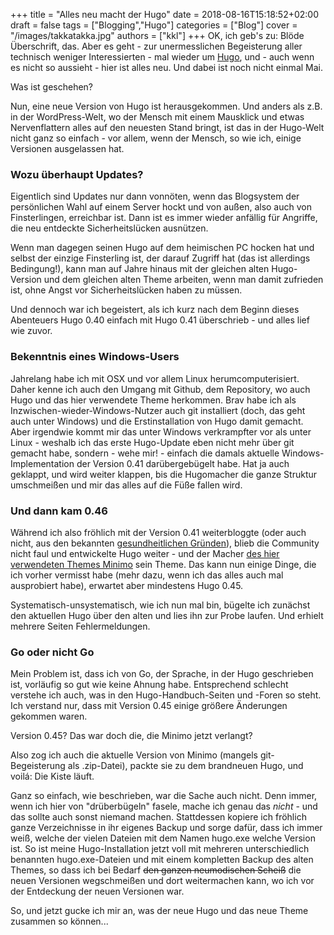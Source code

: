 +++
title = "Alles neu macht der Hugo"
date = 2018-08-16T15:18:52+02:00
draft = false
tags = ["Blogging","Hugo"]
categories = ["Blog"]
cover = "/images/takkatakka.jpg"
authors = ["kkl"]
+++
OK, ich geb's zu: Blöde Überschrift, das. Aber es geht - zur unermesslichen Begeisterung aller technisch weniger Interessierten - mal wieder um [Hugo](../hugo/), und - auch wenn es nicht so aussieht - hier ist alles neu. Und dabei ist noch nicht einmal Mai.

Was ist geschehen?

Nun, eine neue Version von Hugo ist herausgekommen. Und anders als z.B. in der WordPress-Welt, wo der Mensch mit einem Mausklick und etwas Nervenflattern alles auf den neuesten Stand bringt, ist das in der Hugo-Welt nicht ganz so einfach - vor allem, wenn der Mensch, so wie ich, einige Versionen ausgelassen hat.

### Wozu überhaupt Updates?
Eigentlich sind Updates nur dann vonnöten, wenn das Blogsystem der persönlichen Wahl auf einem Server hockt und von außen, also auch von Finsterlingen, erreichbar ist. Dann ist es immer wieder anfällig für Angriffe, die neu entdeckte Sicherheitslücken ausnützen.

Wenn man dagegen seinen Hugo auf dem heimischen PC hocken hat und selbst der einzige Finsterling ist, der darauf Zugriff hat (das ist allerdings Bedingung!), kann man auf Jahre hinaus mit der gleichen alten Hugo-Version und dem gleichen alten Theme arbeiten, wenn man damit zufrieden ist, ohne Angst vor Sicherheitslücken haben zu müssen.

Und dennoch war ich begeistert, als ich kurz nach dem Beginn dieses Abenteuers Hugo 0.40 einfach mit Hugo 0.41 überschrieb - und alles lief wie zuvor.

### Bekenntnis eines Windows-Users
Jahrelang habe ich mit OSX und vor allem Linux herumcomputerisiert. Daher kenne ich auch den Umgang mit Github, dem Repository, wo auch Hugo und das hier verwendete Theme herkommen. Brav habe ich als Inzwischen-wieder-Windows-Nutzer auch git installiert (doch, das geht auch unter Windows) und die Erstinstallation von Hugo damit gemacht. Aber irgendwie kommt mir das unter Windows verkrampfter vor als unter Linux - weshalb ich das erste Hugo-Update eben nicht mehr über git gemacht habe, sondern - wehe mir! - einfach die damals aktuelle Windows-Implementation der Version 0.41 darübergebügelt habe. Hat ja auch geklappt, und wird weiter klappen, bis die Hugomacher die ganze Struktur umschmeißen und mir das alles auf die Füße fallen wird.

### Und dann kam 0.46
Während ich also fröhlich mit der Version 0.41 weiterbloggte (oder auch nicht, aus den bekannten [gesundheitlichen Gründen](../entschuldigungszettel)), blieb die Community nicht faul und entwickelte Hugo weiter - und der Macher [des hier verwendeten Themes Minimo](https://themes.gohugo.io/minimo/) sein Theme. Das kann nun einige Dinge, die ich vorher vermisst habe (mehr dazu, wenn ich das alles auch mal ausprobiert habe), erwartet aber mindestens Hugo 0.45.

Systematisch-unsystematisch, wie ich nun mal bin, bügelte ich zunächst den aktuellen Hugo über den alten und lies ihn zur Probe laufen. Und erhielt mehrere Seiten Fehlermeldungen.

### Go oder nicht Go
Mein Problem ist, dass ich von Go, der Sprache, in der Hugo geschrieben ist, vorläufig so gut wie keine Ahnung habe. Entsprechend schlecht verstehe ich auch, was in den Hugo-Handbuch-Seiten und -Foren so steht. Ich verstand nur, dass mit Version 0.45 einige größere Änderungen gekommen waren.

Version 0.45? Das war doch die, die Minimo jetzt verlangt?

Also zog ich auch die aktuelle Version von Minimo (mangels git-Begeisterung als .zip-Datei), packte sie zu dem brandneuen Hugo, und voilá: Die Kiste läuft.

Ganz so einfach, wie beschrieben, war die Sache auch nicht.  Denn immer, wenn ich hier von "drüberbügeln" fasele, mache ich genau das *nicht* - und das sollte auch sonst niemand machen. Stattdessen kopiere ich fröhlich ganze Verzeichnisse in ihr eigenes Backup und sorge dafür, dass ich immer weiß, welche der vielen Dateien mit dem Namen hugo.exe welche Version ist. So ist meine Hugo-Installation jetzt voll mit mehreren unterschiedlich benannten hugo.exe-Dateien und mit einem kompletten Backup des alten Themes, so dass ich bei Bedarf ~~den ganzen neumodischen Scheiß~~ die neuen Versionen wegschmeißen und dort weitermachen kann, wo ich vor der Entdeckung der neuen Versionen war.

So, und jetzt gucke ich mir an, was der neue Hugo und das neue Theme zusammen so können...
